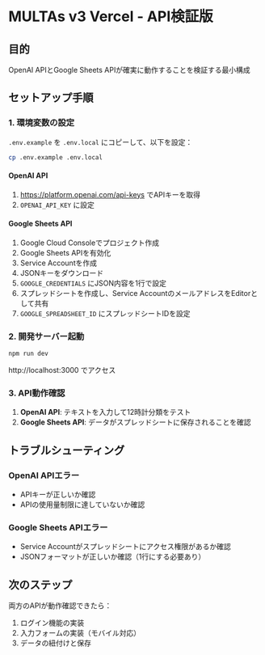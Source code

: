 # MULTAs v3 Vercel - API検証版

## 目的
OpenAI APIとGoogle Sheets APIが確実に動作することを検証する最小構成

## セットアップ手順

### 1. 環境変数の設定
`.env.example` を `.env.local` にコピーして、以下を設定：

```bash
cp .env.example .env.local
```

#### OpenAI API
1. https://platform.openai.com/api-keys でAPIキーを取得
2. `OPENAI_API_KEY` に設定

#### Google Sheets API
1. Google Cloud Consoleでプロジェクト作成
2. Google Sheets APIを有効化
3. Service Accountを作成
4. JSONキーをダウンロード
5. `GOOGLE_CREDENTIALS` にJSON内容を1行で設定
6. スプレッドシートを作成し、Service AccountのメールアドレスをEditorとして共有
7. `GOOGLE_SPREADSHEET_ID` にスプレッドシートIDを設定

### 2. 開発サーバー起動

```bash
npm run dev
```

http://localhost:3000 でアクセス

### 3. API動作確認

1. **OpenAI API**: テキストを入力して12時計分類をテスト
2. **Google Sheets API**: データがスプレッドシートに保存されることを確認

## トラブルシューティング

### OpenAI APIエラー
- APIキーが正しいか確認
- APIの使用量制限に達していないか確認

### Google Sheets APIエラー
- Service Accountがスプレッドシートにアクセス権限があるか確認
- JSONフォーマットが正しいか確認（1行にする必要あり）

## 次のステップ

両方のAPIが動作確認できたら：
1. ログイン機能の実装
2. 入力フォームの実装（モバイル対応）
3. データの紐付けと保存